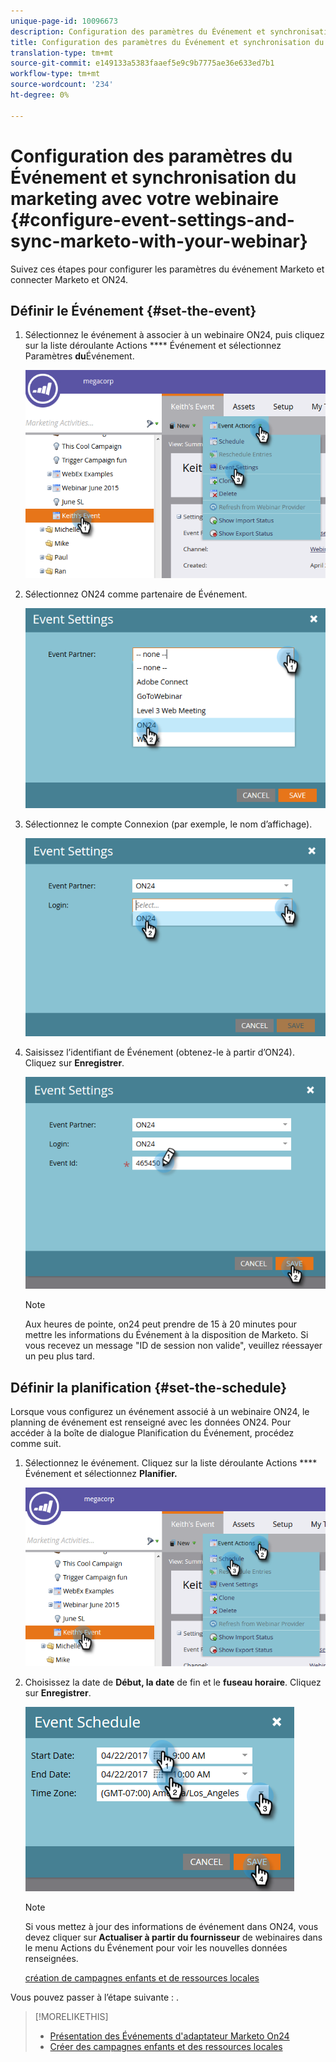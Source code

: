 ```yaml
---
unique-page-id: 10096673
description: Configuration des paramètres du Événement et synchronisation du marketing avec votre webinaire - Docs marketing - Documentation du produit
title: Configuration des paramètres du Événement et synchronisation du marketing avec votre webinaire
translation-type: tm+mt
source-git-commit: e149133a5383faaef5e9c9b7775ae36e633ed7b1
workflow-type: tm+mt
source-wordcount: '234'
ht-degree: 0%

---
```



# Configuration des paramètres du Événement et synchronisation du marketing avec votre webinaire {#configure-event-settings-and-sync-marketo-with-your-webinar}

Suivez ces étapes pour configurer les paramètres du événement Marketo et connecter Marketo et ON24.

## Définir le Événement {#set-the-event}

1. Sélectionnez le événement à associer à un webinaire ON24, puis cliquez sur la liste déroulante Actions **** Événement et sélectionnez Paramètres **du**&#x200B;Événement.

   ![](assets/one.png)

1. Sélectionnez ON24 comme partenaire de Événement.

   ![](assets/two.png)

1. Sélectionnez le compte Connexion (par exemple, le nom d’affichage).

   ![](assets/three.png)

1. Saisissez l’identifiant de Événement (obtenez-le à partir d’ON24). Cliquez sur **Enregistrer**.

   ![](assets/four.png)

   >[!NOTE]
   >
   >Aux heures de pointe, on24 peut prendre de 15 à 20 minutes pour mettre les informations du Événement à la disposition de Marketo. Si vous recevez un message &quot;ID de session non valide&quot;, veuillez réessayer un peu plus tard.

## Définir la planification {#set-the-schedule}

Lorsque vous configurez un événement associé à un webinaire ON24, le planning de événement est renseigné avec les données ON24. Pour accéder à la boîte de dialogue Planification du Événement, procédez comme suit.

1. Sélectionnez le événement. Cliquez sur la liste déroulante Actions **** Événement et sélectionnez **Planifier.**

   ![](assets/five.png)

1. Choisissez la date de **Début, la date** de fin et le **fuseau horaire**. Cliquez sur **Enregistrer**.

   ![](assets/six-1.png)

   >[!NOTE]
   >
   >Si vous mettez à jour des informations de événement dans ON24, vous devez cliquer sur **Actualiser à partir du fournisseur** de webinaires dans le menu Actions du Événement pour voir les nouvelles données renseignées.

   [création de campagnes enfants et de ressources locales](create-child-campaigns-and-local-assets.md)

Vous pouvez passer à l’étape suivante : .

>[!MORELIKETHIS]
>
>* [Présentation des Événements d&#39;adaptateur Marketo On24](understanding-marketo-on24-adapter-events.md)
>* [Créer des campagnes enfants et des ressources locales](create-child-campaigns-and-local-assets.md)

>




